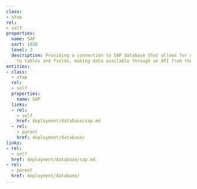 ```yaml
---
class:
- stop
rel:
- self
properties:
  name: SAP
  sort: 1038
  level: 3
  description: Providing a connection to SAP database that allows for quick access
    to tables and fields, making data available through an API from the backend database.
entities:
- class:
  - stop
  rel:
  - self
  properties:
    name: SAP
  links:
  - rel:
    - self
    href: deployment/database/sap.md
  - rel:
    - parent
    href: deployment/database/
links:
- rel:
  - self
  href: deployment/database/sap.md
- rel:
  - parent
  href: deployment/database/
...
```


